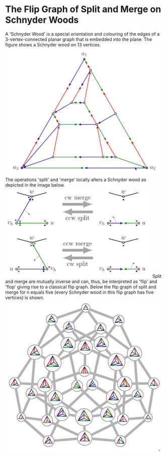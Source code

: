 # The Flip Graph of Split and Merge on Schnyder Woods

A 'Schnyder Wood' is a special orientation and colouring of the edges of a 3-vertex-connected planar graph that is embedded into the plane. The figure shows a Schnyder wood on 13 vertices.
![Schnyder Wood](https://github.com/julianschick/schnyder-woods/blob/master/img/schnyder_wood.png?raw=true)
The operations 'split' and 'merge' locally alters a Schnyder wood as depicted in the image below.
![Split and Merge](https://github.com/julianschick/schnyder-woods/blob/master/img/split_merge.png?raw=true)
Split and merge are mutually inverse and can, thus, be interpreted as 'flip' and 'flop' giving rise to a classical flip graph. Below the flip graph of split and merge for n equals five (every Schnyder wood in this flip graph has five vertices) is shown.
![Flipgraph](https://github.com/julianschick/schnyder-woods/blob/master/img/flipgraph.png?raw=true)
